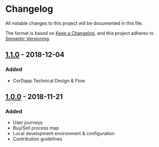 # Changelog

All notable changes to this project will be documented in this file.

The format is based on [Keep a Changelog](https://keepachangelog.com/en/1.0.0/),
and this project adheres to [Semantic Versioning](https://semver.org/spec/v2.0.0.html).

## [1.1.0](https://github.com/LandRegistry/digital-street-community-dev-env/releases/tag/1.1.0) - 2018-12-04

### Added

* CorDapp Technical Design & Flow

## [1.0.0](https://github.com/LandRegistry/digital-street-community-dev-env/releases/tag/1.0.0) - 2018-11-21

### Added

* User journeys
* Buy/Sell process map
* Local development environment & configuration
* Contribution guidelines

